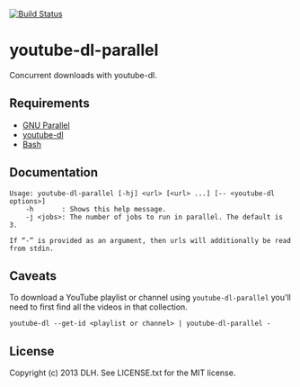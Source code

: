 [![Build Status](https://github.com/dlh/youtube-dl-parallel/workflows/tests/badge.svg)](https://github.com/dlh/youtube-dl-parallel/actions)

# youtube-dl-parallel

Concurrent downloads with youtube-dl.

## Requirements

* [GNU Parallel](https://www.gnu.org/software/parallel/)
* [youtube-dl](https://rg3.github.io/youtube-dl/)
* [Bash](https://www.gnu.org/software/bash/)

## Documentation

    Usage: youtube-dl-parallel [-hj] <url> [<url> ...] [-- <youtube-dl options>]
        -h       : Shows this help message.
        -j <jobs>: The number of jobs to run in parallel. The default is 3.

    If “-” is provided as an argument, then urls will additionally be read from stdin.

## Caveats

To download a YouTube playlist or channel using `youtube-dl-parallel` you'll
need to first find all the videos in that collection.

    youtube-dl --get-id <playlist or channel> | youtube-dl-parallel -

## License

Copyright (c) 2013 DLH. See LICENSE.txt for the MIT license.
